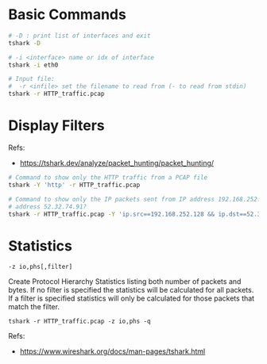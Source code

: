 # Basic Commands
```sh
# -D : print list of interfaces and exit
tshark -D

# -i <interface> name or idx of interface
tshark -i eth0

# Input file:
#  -r <infile> set the filename to read from (- to read from stdin)
tshark -r HTTP_traffic.pcap
```
# Display Filters
Refs:
* <https://tshark.dev/analyze/packet_hunting/packet_hunting/>
```sh
# Command to show only the HTTP traffic from a PCAP file
tshark -Y 'http' -r HTTP_traffic.pcap

# Command to show only the IP packets sent from IP address 192.168.252.128 to IP
# address 52.32.74.91?
tshark -r HTTP_traffic.pcap -Y 'ip.src==192.168.252.128 && ip.dst==52.32.74.91'
```

# Statistics

`-z io,phs[,filter]`

Create Protocol Hierarchy Statistics listing both number of packets and bytes. If no filter is specified the statistics will be calculated for all packets. If a filter is specified statistics will only be calculated for those packets that match the filter.

```
tshark -r HTTP_traffic.pcap -z io,phs -q
```

Refs:
* <https://www.wireshark.org/docs/man-pages/tshark.html>
